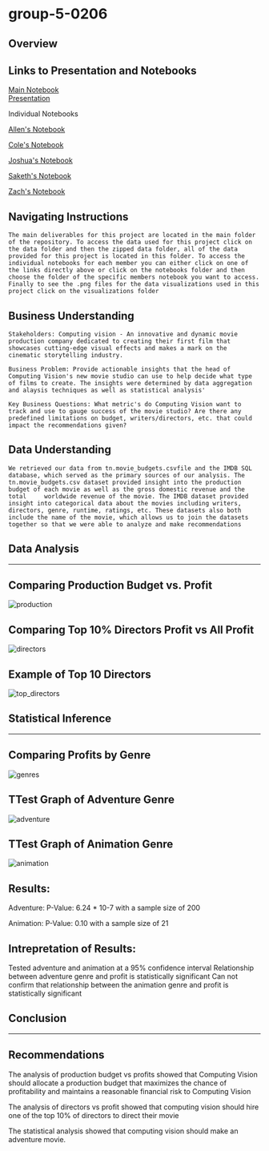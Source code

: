 # group-5-0206
## Overview

## Links to Presentation and Notebooks
[Main Notebook](./CapstoneNotebook.ipynb)<br>
[Presentation](./CapstoneNotebook.ipynb)<br>

Individual Notebooks

[Allen's Notebook](./notebooks/allen/allen.ipynb) <br>

[Cole's Notebook](./notebooks/cole/cole.ipynb)<br>

[Joshua's Notebook](./notebooks/joshua/joshua.ipynb)<br>

[Saketh's Notebook](./notebooks/saketh/Saketh_Main.ipynb)<br>

[Zach's Notebook](./notebooks/zach-final.ipynb)<br>


## Navigating Instructions 
    The main deliverables for this project are located in the main folder of the repository. To access the data used for this project click on the data folder and then the zipped data folder, all of the data provided for this project is located in this folder. To access the individual notebooks for each member you can either click on one of the links directly above or click on the notebooks folder and then choose the folder of the specific members notebook you want to access. Finally to see the .png files for the data visualizations used in this project click on the visualizations folder



## Business Understanding 
    Stakeholders: Computing vision - An innovative and dynamic movie production company dedicated to creating their first film that showcases cutting-edge visual effects and makes a mark on the cinematic storytelling industry.

    Business Problem: Provide actionable insights that the head of Computing Vision's new movie studio can use to help decide what type of films to create. The insights were determined by data aggregation and alaysis techniques as well as statistical analysis'
    
    Key Business Questions: What metric's do Computing Vision want to track and use to gauge success of the movie studio? Are there any predefined limitations on budget, writers/directors, etc. that could impact the recommendations given?


## Data Understanding 
    We retrieved our data from tn.movie_budgets.csvfile and the IMDB SQL database, which served as the primary sources of our analysis. The   tn.movie_budgets.csv dataset provided insight into the production budget of each movie as well as the gross domestic revenue and the total     worldwide revenue of the movie. The IMDB dataset provided insight into categorical data about the movies including writers, directors, genre, runtime, ratings, etc. These datasets also both include the name of the movie, which allows us to join the datasets together so that we were able to analyze and make recommendations
    
## Data Analysis
________________________
    
## Comparing Production Budget vs. Profit
![production](./Visualizations/download.png)

## Comparing Top 10% Directors Profit vs All Profit
![directors](./Visualizations/to50_dir.png)

## Example of Top 10 Directors
![top_directors](./Visualizations/top10_dir.png)


## Statistical Inference 
________________________________


## Comparing Profits by Genre 
![genres](./Visualizations/genres.png)

## TTest Graph of Adventure Genre
![adventure](./Visualizations/AdvTtest.png)

## TTest Graph of Animation Genre
![animation](./Visualizations/aniTtest.png)

## Results:
Adventure: P-Value: 6.24 * 10-7 with a sample size of 200

Animation: P-Value: 0.10 with a sample size of 21


## Intrepretation of Results:
Tested adventure and animation at a 95% confidence interval
Relationship between adventure genre and profit is statistically significant
Can not confirm that relationship between the animation genre and profit is statistically significant



## Conclusion
____________________

## Recommendations

The analysis of production budget vs profits showed that Computing Vision should allocate a production budget that maximizes the chance of profitability and maintains a reasonable financial risk to Computing Vision

The analysis of directors vs profit showed that computing vision should hire one of the top 10% of directors to direct their movie 

The statistical analysis showed that computing vision should make an adventure movie. 











